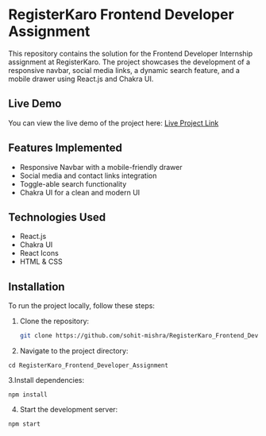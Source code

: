 # RegisterKaro Frontend Developer Assignment

This repository contains the solution for the Frontend Developer Internship assignment at RegisterKaro. The project showcases the development of a responsive navbar, social media links, a dynamic search feature, and a mobile drawer using React.js and Chakra UI.

## Live Demo

You can view the live demo of the project here:
[Live Project Link](#Insert-Your-Live-Link-Here)

## Features Implemented

- Responsive Navbar with a mobile-friendly drawer
- Social media and contact links integration
- Toggle-able search functionality
- Chakra UI for a clean and modern UI

## Technologies Used

- React.js
- Chakra UI
- React Icons
- HTML & CSS

## Installation

To run the project locally, follow these steps:

1. Clone the repository:
   ```bash
   git clone https://github.com/sohit-mishra/RegisterKaro_Frontend_Developer_Assignment.git
   ```

2. Navigate to the project directory:
```
cd RegisterKaro_Frontend_Developer_Assignment

```


3.Install dependencies:
```
npm install
```

4. Start the development server:
```
npm start
```


